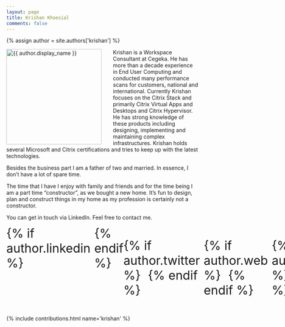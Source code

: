 ```yaml
---
layout: page
title: Krishan Khoesial
comments: false
---
```

{% assign author = site.authors['krishan'] %}

<img style="float: left; width: 250px; margin-right: 30px;" src="{{ site.url }}{{ author.picture | relative_url }}" alt="{{ author.display_name }}"> Krishan is a Workspace Consultant at Cegeka. He has more than a decade experience in End User Computing and conducted many performance scans for customers, national and international. Currently Krishan focuses on the Citrix Stack and primarily Citrix Virtual Apps and Desktops and Citrix Hypervisor. He has strong knowledge of these products including designing, implementing and maintaining complex infrastructures. Krishan holds several Microsoft and Citrix certifications and tries to keep up with the latest technologies.

Besides the business part I am a father of two and married. In essence, I don’t have a lot of spare time.

The time that I have I enjoy with family and friends and for the time being I am a part time “constructor”, as we bought a new home. It’s fun to design, plan and construct things in my home as my profession is certainly not a constructor.

You can get in touch via LinkedIn. Feel free to contact me.

<div style="display: inline-flex; font-size: 32px;">
{% if author.linkedin %}
<a style="padding: 5px;" href="{{author.linkedin}}" target="_blank"><i class="ion ion-logo-linkedin"></i></a>
{% endif %}

{% if author.twitter %}
<a style="padding: 5px;" href="{{author.twitter}}" target="_blank"><i class="ion ion-logo-twitter"></i></a>
{% endif %}

{% if author.web %}
<a style="padding: 5px;" href="{{author.web}}" target="_blank"><i class="ion ion-logo-wordpress"></i></a>
{% endif %}

{% if author.github %}
<a style="padding: 5px;" href="{{author.github}}" target="_blank"><i class="ion ion-logo-github"></i></a>
{% endif %}

{% if author.reddit %}
<a style="padding: 5px;" href="{{author.reddit}}" target="_blank"><i class="ion ion-logo-reddit"></i></a>
{% endif %}
</div>

{% include contributions.html name='krishan' %}